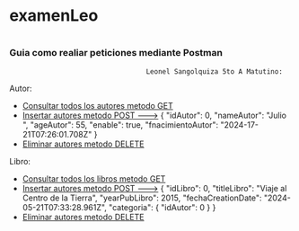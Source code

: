 # examenLeo

# #####################################################################################################################
### Guia como realiar peticiones mediante Postman

                                      Leonel Sangolquiza 5to A Matutino:
Autor:                                      

* [Consultar todos los autores metodo GET](http://localhost:8010/apiLeo/autor)
* [Insertar autores metodo POST --->](http://localhost:8010/apiLeo/autor)
{
  "idAutor": 0,
  "nameAutor": "Julio ",
  "ageAutor": 55,
  "enable": true,
  "fnacimientoAutor": "2024-17-21T07:26:01.708Z"
}
* [Eliminar autores metodo DELETE ](http://localhost:8010/apiLeo/autor/id)

Libro:

* [Consultar todos los libros metodo GET](http://localhost:8010/apiLeo/autor)
* [Insertar autores metodo POST --->](http://localhost:8010/apiLeo/autor)
{
  "idLibro": 0,
  "titleLibro": "Viaje al Centro de la Tierra",
  "yearPubLibro": 2015,
  "fechaCreationDate": "2024-05-21T07:33:28.961Z",
  "categoria": {
    "idAutor": 0
  }
}
* [Eliminar autores metodo DELETE ](http://localhost:8010/apiLeo/autor/id)